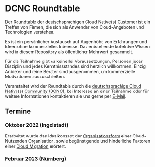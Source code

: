 # DCNC Roundtable

Der Roundtable der deutschsprachigen Cloud Native(s) Customer ist ein Treffen von Firmen, die sich als Anwender von Cloud-Angeboten und Technologien verstehen.

Es ist ein persönlicher Austausch auf Augenhöhe von Erfahrungen und Ideen ohne kommerzielles Interesse.
Das entstehende kollektive Wissen wird in diesem Repository als öffentlicher Mehrwert gesammelt.

Für die Teilnahme gibt es keinerlei Voraussetzungen, Personen jeder Disziplin und jedes Kenntnissstandes sind herzlich willkommen. Einzig Anbieter und reine Berater sind ausgenommen, um kommerzielle Motivationen auszuschließen.

Veranstaltet wird der Roundtable durch die [deutschsprachige Cloud Native(s) Community (DCNC)](https://www.dcnc.eu/), bei Interesse an einer Teilnahme oder für weitere Informationen kontaktieren sie uns gerne per [E-Mail](mailto:florian.heubeck@doag.org).

## Termine

### Oktober 2022 (Ingolstadt)

Erarbeitet wurde das Idealkonzept der [Organisationsform](Organisation.md) einer Cloud-Nutzenden Organisation, sowie begünstigende und hinderliche Faktoren einer [Cloud Migration](Migration.md) erörtert.

### Februar 2023 (Nürnberg)

